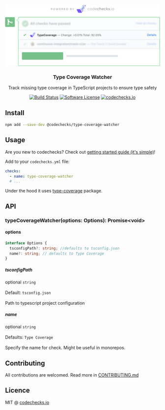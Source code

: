 <p align="center">
  <img src="./meta/check.png" width="700" alt="codechecks.io">
  <h3 align="center">Type Coverage Watcher</h3>
  <p align="center">Track missing type coverage in TypeScript projects to ensure type safety</p>

  <p align="center">
    <a href="https://circleci.com/gh/codechecks/type-coverage-watcher"><img alt="Build Status" src="https://circleci.com/gh/codechecks/type-coverage-watcher/tree/master.svg?style=svg"></a>
    <a href="/package.json"><img alt="Software License" src="https://img.shields.io/badge/license-MIT-brightgreen.svg?style=flat-square"></a>
    <a href="https://codechecks.io"><img src="https://raw.githubusercontent.com/codechecks/docs/master/images/badges/badge-default.svg?sanitize=true" alt="codechecks.io" /></a>
  </p>
</p>

## Install

```sh
npm add --save-dev @codechecks/type-coverage-watcher
```

## Usage

Are you new to codechecks? Check out [getting started guide (it's simple)](https://github.com/codechecks/docs/blob/master/getting-started.md)!

Add to your `codechecks.yml` file:

```yml
checks:
  - name: type-coverage-watcher
  # ...
```

Under the hood it uses [type-coverage](https://github.com/plantain-00/type-coverage) package.

## API

### typeCoverageWatcher(options: Options): Promise\<void>

#### options

```typescript
interface Options {
  tsconfigPath?: string; //defaults to tsconfig.json
  name?: string; // defaults to Type Coverage
}
```

##### tsconfigPath

optional `string`<br>\
Default: `tsconfig.json`<br>\
Path to typescript project configuration

##### name

optional `string`<br>\
Defaults: `Type Coverage`<br>\
Specify the name for check. Might be useful in monorepos.

## Contributing

All contributions are welcomed. Read more in [CONTRIBUTING.md](./CONTRIBUTING.md)

## Licence

MIT @ [codechecks.io](https://codechecks.io)
